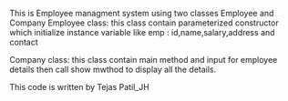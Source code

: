 This is Employee managment system 
using two classes Employee and Company
Employee class:
this class contain parameterized constructor
which initialize instance variable like
emp : id,name,salary,address and contact

Company class:
this class contain main method and input for employee details
then call show mwthod to display all the details.

This code is written by Tejas Patil_JH
